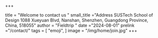 +++

title = "Welcome to contact us   "
small_title ="Address SUSTech School of Design 1088 Xueyuan Blvd, Nanshan, Shenzhen, Guangdong Province, China, 518055"
author = "Fieldtrip "
date ="2024-08-01"
prelink ="/contact/"
tags = [
    "emoji",
]
image =  "/img/home/join.jpg"
+++

